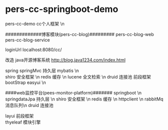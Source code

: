 # pers-cc-springboot-demo
pers-cc-demo cc个人框架 \n

#############博客模块(pers-cc-blog)#########
pers-cc-blog-web
pers-cc-blog-service

loginUrl localhost:8080/cc/

改造 java开源博客系统 
http://blog.java1234.com/index.html

spring springMvc 
持久层  mybatis  \n  
shiro 安全框架 	\n
redis 缓存 	\n
lucene 全文检索  \n
druid 连接池
前段框架 bootStrap easyui \n



####web监控平台(pees-monitor-platform)#######
springboot \n
springdataJpa 持久层 \n
shiro 安全框架 	\n
redis 缓存 	\n
httpclient	\n
rabbitMq	消息队列\n
druid 连接池

layui 前段框架  
thyeleaf 模块引擎
